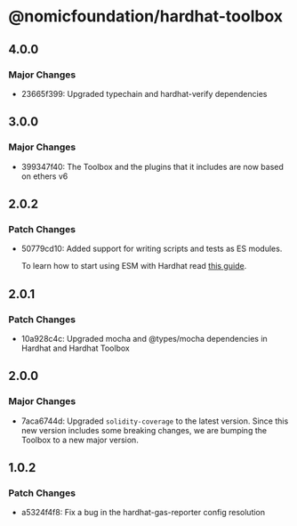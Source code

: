 # @nomicfoundation/hardhat-toolbox

## 4.0.0

### Major Changes

- 23665f399: Upgraded typechain and hardhat-verify dependencies

## 3.0.0

### Major Changes

- 399347f40: The Toolbox and the plugins that it includes are now based on ethers v6

## 2.0.2

### Patch Changes

- 50779cd10: Added support for writing scripts and tests as ES modules.

  To learn how to start using ESM with Hardhat read [this guide](https://hardhat.org/hardhat-runner/docs/advanced/using-esm).

## 2.0.1

### Patch Changes

- 10a928c4c: Upgraded mocha and @types/mocha dependencies in Hardhat and Hardhat Toolbox

## 2.0.0

### Major Changes

- 7aca6744d: Upgraded `solidity-coverage` to the latest version. Since this new version includes some breaking changes, we are bumping the Toolbox to a new major version.

## 1.0.2

### Patch Changes

- a5324f4f8: Fix a bug in the hardhat-gas-reporter config resolution
